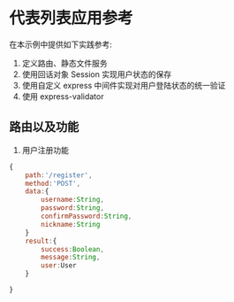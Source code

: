 # 代表列表应用参考

在本示例中提供如下实践参考:
1. 定义路由、静态文件服务
2. 使用回话对象 Session 实现用户状态的保存
3. 使用自定义 express 中间件实现对用户登陆状态的统一验证
4. 使用 express-validator

## 路由以及功能

1. 用户注册功能
```javascript
{
    path:'/register',
    method:'POST',
    data:{
        username:String,
        password:String,
        confirmPassword:String,
        nickname:String
    }
    result:{
        success:Boolean,
        message:String,
        user:User
    }

}
